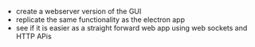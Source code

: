 - create a webserver version of the GUI
- replicate the same functionality as the electron app
- see if it is easier as a straight forward web app using web sockets and HTTP APis
